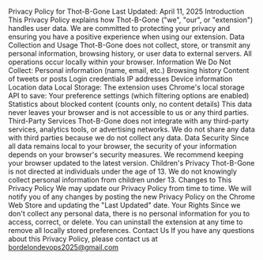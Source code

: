Privacy Policy for Thot-B-Gone
Last Updated: April 11, 2025
Introduction
This Privacy Policy explains how Thot-B-Gone ("we", "our", or "extension") handles user data. We are committed to protecting your privacy and ensuring you have a positive experience when using our extension.
Data Collection and Usage
Thot-B-Gone does not collect, store, or transmit any personal information, browsing history, or user data to external servers. All operations occur locally within your browser.
Information We Do Not Collect:
Personal information (name, email, etc.)
Browsing history
Content of tweets or posts
Login credentials
IP addresses
Device information
Location data
Local Storage:
The extension uses Chrome's local storage API to save:
Your preference settings (which filtering options are enabled)
Statistics about blocked content (counts only, no content details)
This data never leaves your browser and is not accessible to us or any third parties.
Third-Party Services
Thot-B-Gone does not integrate with any third-party services, analytics tools, or advertising networks. We do not share any data with third parties because we do not collect any data.
Data Security
Since all data remains local to your browser, the security of your information depends on your browser's security measures. We recommend keeping your browser updated to the latest version.
Children's Privacy
Thot-B-Gone is not directed at individuals under the age of 13. We do not knowingly collect personal information from children under 13.
Changes to This Privacy Policy
We may update our Privacy Policy from time to time. We will notify you of any changes by posting the new Privacy Policy on the Chrome Web Store and updating the "Last Updated" date.
Your Rights
Since we don't collect any personal data, there is no personal information for you to access, correct, or delete. You can uninstall the extension at any time to remove all locally stored preferences.
Contact Us
If you have any questions about this Privacy Policy, please contact us at bordelondevops2025@gmail.com
